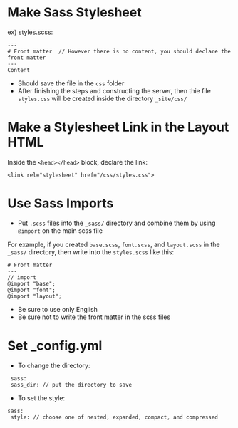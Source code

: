 # Make Sass Stylesheet
ex) styles.scss:
```
---
# Front matter  // However there is no content, you should declare the front matter
---
Content
```
- Should save the file in the `css` folder
- After finishing the steps and constructing the server, then thie file `styles.css` will be created inside the directory `_site/css/`

# Make a Stylesheet Link in the Layout HTML
Inside the `<head></head>` block, declare the link:
```
<link rel="stylesheet" href="/css/styles.css">
```

# Use Sass Imports
- Put `.scss` files into the `_sass/` directory and combine them by using `@import` on the main scss file

For example, if you created `base.scss`, `font.scss`, and `layout.scss` in the `_sass/` directory, then write into the `styles.scss` like this:
```
# Front matter
---
// import
@import "base";
@import "font";
@import "layout";

```
- Be sure to use only English
- Be sure not to write the front matter in the scss files

# Set _config.yml
- To change the directory:
```
 sass:
 sass_dir: // put the directory to save
```
- To set the style:
```
sass:
 style: // choose one of nested, expanded, compact, and compressed
```
